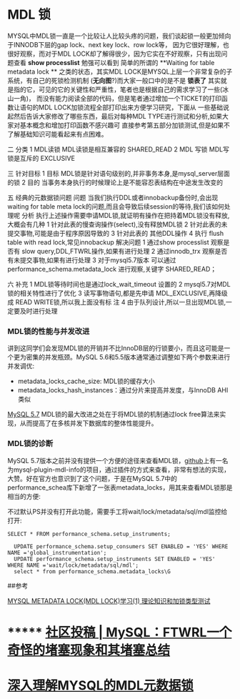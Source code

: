 # MDL 锁

 MYSQL中MDL锁一直是一个比较让人比较头疼的问题，我们谈起锁一般更加倾向于INNODB下层的gap lock、next key lock、row lock等，
因为它很好理解，也很好观察，而对于MDL LOCK却了解得很少，因为它实在不好观察，只有出现问题查看 **show processlist** 勉强可以看到
简单的所谓的 **Waiting for table metadata lock ** 之类的状态，其实MDL LOCK是MYSQL上层一个非常复杂的子系统，有自己的死锁检测机制
(**无向图**?)而大家一般口中的是不是 **锁表了** 其实就是指的它，可见的它的关键性和严重性，笔者也是根据自己的需求学习了一些(冰山一角)，
而没有能力阅读全部的代码，但是笔者通过增加一个TICKET的打印函数让语句的MDL LOCK加锁流程全部打印出来方便学习研究，下面从
一些基础说起然后告诉大家修改了哪些东西，最后对每种MDL TYPE进行测试和分析,如果大家对基本概念和增加打印函数不感兴趣可
直接参考第五部分加锁测试,但是如果不了解基础知识可能看起来有点困难。 

二 分类
  1 MDL读锁 MDL读锁是相互兼容的 SHARED_READ
  2 MDL 写锁 MDL写锁是互斥的 EXCLUSIVE

三 针对目标
  1 目标 MDL锁是针对语句级别的,并非事务本身,是mysql_server层面的锁
  2 目的 当事务本身执行的时候理论上是不能容忍表结构在中途发生改变的

五 经典的元数据锁问题
  问题 当我们执行DDL或者innobackup备份时,会出现waiting for table meta lock的问题,而且会导致后续session的等待,我们该如何处理呢
  分析 执行上述操作需要申请MDL锁,就证明有操作在把持着MDL锁没有释放,大概会有几种
  1 针对此表的慢查询操作(select),没有释放MDL锁
  2 针对此表的未提交事物,可能是由于程序原因导致的
  3 针对此表的 其他DDL操作
  4 执行 flush table with read lock,常见innobackup 
  解决问题
  1 通过show processlist 观察是否有 slow query,DDL,FTWRL操作,如果有进行处理
  2 通过innodb_trx 观察是否有未提交事物,如果有进行处理
  3 对于mysql5.7版本 可以通过 performance_schema.metadata_lock 进行观察,关键字 SHARED_READ；

六 补充
  1 MDL锁等待时间也是通过lock_wait_timeout 设置的
  2 mysql5.7对MDL锁的相关特性进行了优化
  3 读写事物语句,都是先申请 MDL_EXCLUSIVE,再降级成 READ WRITE锁,所以我上面没有标 注
 4 由于队列设计,所以一旦出现MDL锁,一定要及时进行处理



### MDL锁的性能与并发改进

讲到这同学们会发现MDL锁的开销并不比InnoDB层的行锁要小，而且这可能是一个更为密集的并发瓶颈。MySQL 5.6和5.5版本通常通过调整如下两个参数来进行并发调优:

- metadata_locks_cache_size: MDL锁的缓存大小
- metadata_locks_hash_instances：通过分片来提高并发度，与InnoDB AHI类似

[MySQL 5.7](http://www.innomysql.com/article/25689.html) MDL锁的最大改进之处在于将MDL锁的机制通过lock free算法来实现，从而提高了在多核并发下数据库的整体性能提升。

### MDL锁的诊断

MySQL 5.7版本之前并没有提供一个方便的途径来查看MDL锁，[github](https://github.com/)上有一名为mysql-plugin-mdl-info的项目，通过插件的方式来查看，非常有想法的实现，大赞。好在官方也意识到了这个问题，于是在MySQL 5.7中的performance_schea库下新增了一张表metadata_locks，用其来查看MDL锁那是相当的方便:

不过默认PS并没有打开此功能，需要手工将wait/lock/metadata/sql/mdl监控给打开:

```
SELECT * FROM performance_schema.setup_instruments;

  UPDATE performance_schema.setup_consumers SET ENABLED = 'YES' WHERE NAME ='global_instrumentation';
  UPDATE performance_schema.setup_instruments SET ENABLED = 'YES' WHERE NAME ='wait/lock/metadata/sql/mdl';
  select * from performance_schema.metadata_locks\G
```

##参考

[MYSQL METADATA LOCK(MDL LOCK)学习(1) 理论知识和加锁类型测试](http://blog.itpub.net/7728585/viewspace-2143093/)

# ***** [社区投稿 | MySQL：FTWRL一个奇怪的堵塞现象和其堵塞总结](https://segmentfault.com/a/1190000020468179)

# [深入理解MYSQL的MDL元数据锁](https://www.cnblogs.com/zengkefu/p/5690385.html)